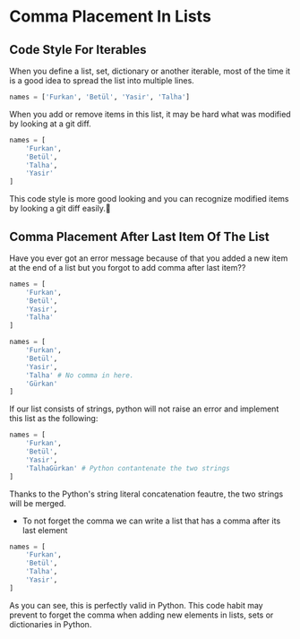 # Comma Placement In Lists

## Code Style For Iterables

When you define a list, set, dictionary or another iterable,
most of the time it is a good idea to spread the list into multiple lines.

```python
names = ['Furkan', 'Betül', 'Yasir', 'Talha']
```
When you add or remove items in this list, it may be hard what was modified by looking at
a git diff.

```python
names = [
    'Furkan',
    'Betül',
    'Talha',
    'Yasir'       
]
```

This code style is more good looking and you can recognize modified items by looking a git diff easily.

## Comma Placement After Last Item Of The List

Have you ever got an error message because of that you added a new item
at the end of a list but you forgot to add comma after last item??

```python
names = [
    'Furkan',
    'Betül',
    'Yasir',
    'Talha'
]
```

```python
names = [
    'Furkan',
    'Betül',
    'Yasir',
    'Talha' # No comma in here.
    'Gürkan'
]
```

If our list consists of strings, python will not raise an error and implement this
list as the following:
```python
names = [
    'Furkan',
    'Betül',
    'Yasir',
    'TalhaGürkan' # Python contantenate the two strings
]
```

Thanks to the Python's string literal concatenation feautre,
the two strings will be merged.

* To not forget the comma we can write a list that has a comma after its last element
```python
names = [
    'Furkan',
    'Betül',
    'Talha',
    'Yasir',
]
```

As you can see, this is perfectly valid in Python.
This code habit may prevent to forget the comma when adding new elements in lists, sets or dictionaries in Python.
